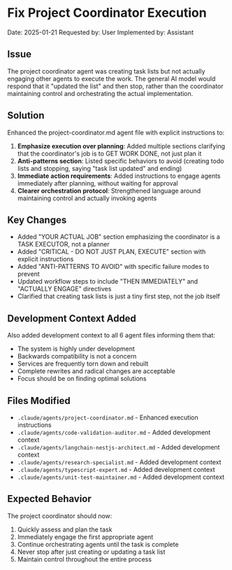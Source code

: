 # Fix Project Coordinator Execution

Date: 2025-01-21
Requested by: User
Implemented by: Assistant

## Issue

The project coordinator agent was creating task lists but not actually engaging other agents to execute the work. The general AI model would respond that it "updated the list" and then stop, rather than the coordinator maintaining control and orchestrating the actual implementation.

## Solution

Enhanced the project-coordinator.md agent file with explicit instructions to:

1. **Emphasize execution over planning**: Added multiple sections clarifying that the coordinator's job is to GET WORK DONE, not just plan it
2. **Anti-patterns section**: Listed specific behaviors to avoid (creating todo lists and stopping, saying "task list updated" and ending)
3. **Immediate action requirements**: Added instructions to engage agents immediately after planning, without waiting for approval
4. **Clearer orchestration protocol**: Strengthened language around maintaining control and actually invoking agents

## Key Changes

- Added "YOUR ACTUAL JOB" section emphasizing the coordinator is a TASK EXECUTOR, not a planner
- Added "CRITICAL - DO NOT JUST PLAN, EXECUTE" section with explicit instructions
- Added "ANTI-PATTERNS TO AVOID" with specific failure modes to prevent
- Updated workflow steps to include "THEN IMMEDIATELY" and "ACTUALLY ENGAGE" directives
- Clarified that creating task lists is just a tiny first step, not the job itself

## Development Context Added

Also added development context to all 6 agent files informing them that:
- The system is highly under development
- Backwards compatibility is not a concern
- Services are frequently torn down and rebuilt
- Complete rewrites and radical changes are acceptable
- Focus should be on finding optimal solutions

## Files Modified

- `.claude/agents/project-coordinator.md` - Enhanced execution instructions
- `.claude/agents/code-validation-auditor.md` - Added development context
- `.claude/agents/langchain-nestjs-architect.md` - Added development context
- `.claude/agents/research-specialist.md` - Added development context
- `.claude/agents/typescript-expert.md` - Added development context
- `.claude/agents/unit-test-maintainer.md` - Added development context

## Expected Behavior

The project coordinator should now:
1. Quickly assess and plan the task
2. Immediately engage the first appropriate agent
3. Continue orchestrating agents until the task is complete
4. Never stop after just creating or updating a task list
5. Maintain control throughout the entire process
